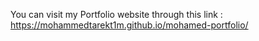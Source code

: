 You can visit my Portfolio website through this link : https://mohammedtarekt1m.github.io/mohamed-portfolio/
